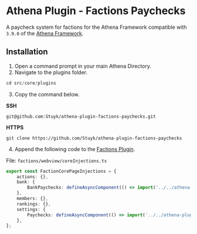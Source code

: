 # Athena Plugin - Factions Paychecks

A paycheck system for factions for the Athena Framework compatible with `3.9.0` of the [Athena Framework](https://athenaframework.com/).

## Installation

1. Open a command prompt in your main Athena Directory.
2. Navigate to the plugins folder.

```ts
cd src/core/plugins
```

3. Copy the command below.

**SSH**

```
git@github.com:Stuyk/athena-plugin-factions-paychecks.git
```

**HTTPS**
```
git clone https://github.com/Stuyk/athena-plugin-factions-paychecks
```

4. Append the following code to the [Factions Plugin](https://github.com/Stuyk/athena-plugin-factions).

File: `factions/webview/coreInjections.ts`

```ts
export const FactionCorePageInjections = {
    actions: {},
    bank: {
        BankPaychecks: defineAsyncComponent(() => import('../../athena-plugin-factions-paychecks/components/BankPaychecks.vue')),
    },
    members: {},
    rankings: {},
    settings: {
        Paychecks: defineAsyncComponent(() => import('../../athena-plugin-factions-paychecks/components/Paychecks.vue')),
    },
};
```
